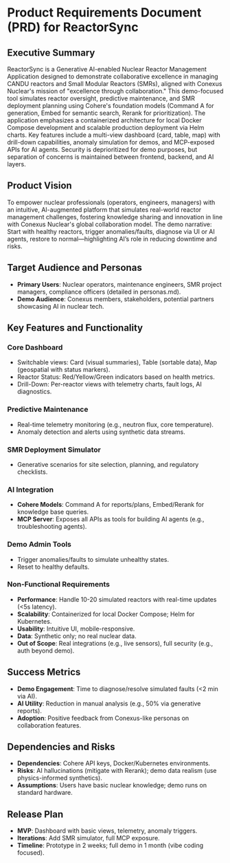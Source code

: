 # Product Requirements Document (PRD) for ReactorSync

## Executive Summary
ReactorSync is a Generative AI-enabled Nuclear Reactor Management Application designed to demonstrate collaborative excellence in managing CANDU reactors and Small Modular Reactors (SMRs), aligned with Conexus Nuclear's mission of "excellence through collaboration." This demo-focused tool simulates reactor oversight, predictive maintenance, and SMR deployment planning using Cohere's foundation models (Command A for generation, Embed for semantic search, Rerank for prioritization). The application emphasizes a containerized architecture for local Docker Compose development and scalable production deployment via Helm charts. Key features include a multi-view dashboard (card, table, map) with drill-down capabilities, anomaly simulation for demos, and MCP-exposed APIs for AI agents. Security is deprioritized for demo purposes, but separation of concerns is maintained between frontend, backend, and AI layers.

## Product Vision
To empower nuclear professionals (operators, engineers, managers) with an intuitive, AI-augmented platform that simulates real-world reactor management challenges, fostering knowledge sharing and innovation in line with Conexus Nuclear's global collaboration model. The demo narrative: Start with healthy reactors, trigger anomalies/faults, diagnose via UI or AI agents, restore to normal—highlighting AI’s role in reducing downtime and risks.

## Target Audience and Personas
- **Primary Users**: Nuclear operators, maintenance engineers, SMR project managers, compliance officers (detailed in personas.md).
- **Demo Audience**: Conexus members, stakeholders, potential partners showcasing AI in nuclear tech.

## Key Features and Functionality
### Core Dashboard
- Switchable views: Card (visual summaries), Table (sortable data), Map (geospatial with status markers).
- Reactor Status: Red/Yellow/Green indicators based on health metrics.
- Drill-Down: Per-reactor views with telemetry charts, fault logs, AI diagnostics.

### Predictive Maintenance
- Real-time telemetry monitoring (e.g., neutron flux, core temperature).
- Anomaly detection and alerts using synthetic data streams.

### SMR Deployment Simulator
- Generative scenarios for site selection, planning, and regulatory checklists.

### AI Integration
- **Cohere Models**: Command A for reports/plans, Embed/Rerank for knowledge base queries.
- **MCP Server**: Exposes all APIs as tools for building AI agents (e.g., troubleshooting agents).

### Demo Admin Tools
- Trigger anomalies/faults to simulate unhealthy states.
- Reset to healthy defaults.

### Non-Functional Requirements
- **Performance**: Handle 10-20 simulated reactors with real-time updates (<5s latency).
- **Scalability**: Containerized for local Docker Compose; Helm for Kubernetes.
- **Usability**: Intuitive UI, mobile-responsive.
- **Data**: Synthetic only; no real nuclear data.
- **Out of Scope**: Real integrations (e.g., live sensors), full security (e.g., auth beyond demo).

## Success Metrics
- **Demo Engagement**: Time to diagnose/resolve simulated faults (<2 min via AI).
- **AI Utility**: Reduction in manual analysis (e.g., 50% via generative reports).
- **Adoption**: Positive feedback from Conexus-like personas on collaboration features.

## Dependencies and Risks
- **Dependencies**: Cohere API keys, Docker/Kubernetes environments.
- **Risks**: AI hallucinations (mitigate with Rerank); demo data realism (use physics-informed synthetics).
- **Assumptions**: Users have basic nuclear knowledge; demo runs on standard hardware.

## Release Plan
- **MVP**: Dashboard with basic views, telemetry, anomaly triggers.
- **Iterations**: Add SMR simulator, full MCP exposure.
- **Timeline**: Prototype in 2 weeks; full demo in 1 month (vibe coding focused).